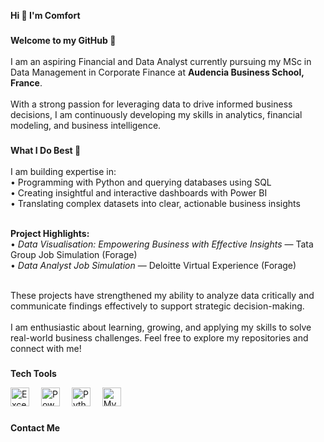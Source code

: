 <!-- Greeting -->
<p align="left"><strong>Hi 👋 I'm Comfort</strong></p>

###

<!-- About Section -->
<p align="left">
  <strong>Welcome to my GitHub 👋</strong><br><br>
  I am an aspiring Financial and Data Analyst currently pursuing my MSc in Data Management in Corporate Finance at <strong>Audencia Business School, France</strong>.<br><br>
  With a strong passion for leveraging data to drive informed business decisions, I am continuously developing my skills in analytics, financial modeling, and business intelligence.
</p>

###

<!-- Skills Summary -->
<p align="left">
  <strong>What I Do Best 🚀</strong><br><br>
  I am building expertise in:<br>
  • Programming with Python and querying databases using SQL<br>
  • Creating insightful and interactive dashboards with Power BI<br>
  • Translating complex datasets into clear, actionable business insights<br><br>

  <strong>Project Highlights:</strong><br>
  • <em>Data Visualisation: Empowering Business with Effective Insights</em> — Tata Group Job Simulation (Forage)<br>
  • <em>Data Analyst Job Simulation</em> — Deloitte Virtual Experience (Forage)<br><br>

  These projects have strengthened my ability to analyze data critically and communicate findings effectively to support strategic decision-making.<br><br>
  I am enthusiastic about learning, growing, and applying my skills to solve real-world business challenges. Feel free to explore my repositories and connect with me!
</p>

###

<!-- Tech Tools Section -->
<p align="left"><strong>Tech Tools</strong></p>

<div align="left" style="margin-top: 10px;">
  <img src="https://img.icons8.com/color/48/microsoft-excel-2019.png" alt="Excel logo" style="margin-right:15px;" height="30"/>
  <img src="https://github.com/microsoft/PowerBI-Icons/raw/main/PowerBI.png" alt="Power BI logo" style="margin-right:15px;" height="30"/>
  <img src="https://cdn.jsdelivr.net/gh/devicons/devicon/icons/python/python-original.svg" alt="Python logo" style="margin-right:15px;" height="30"/>
  <img src="https://cdn.jsdelivr.net/gh/devicons/devicon/icons/mysql/mysql-original.svg" alt="MySQL logo" style="margin-right:15px;" height="30"/>
</div>

###

<!-- Contact Section -->
<p align="left"><strong>Contact Me</strong></p>

<div align="left">
  <a href="https://www.linkedin.com/in/comfort-dauda-783732243" target="_blank_
